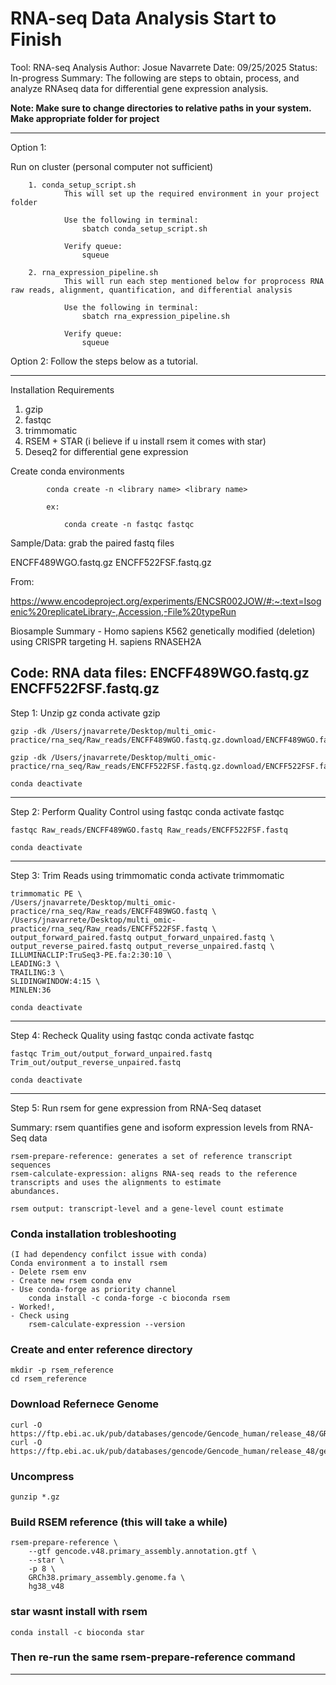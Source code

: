 # RNA-seq Data Analysis Start to Finish

Tool: RNA-seq Analysis
Author: Josue Navarrete
Date: 09/25/2025
Status: In-progress
Summary: The following are steps to obtain, process, and analyze RNAseq data for differential gene expression analysis. 

**Note:
Make sure to change directories to relative paths in your system. Make appropriate folder for project**

_________________________________________________________________________________________________________________________________________________________

Option 1:

Run on cluster (personal computer not sufficient) 

        1. conda_setup_script.sh 
                This will set up the required environment in your project folder

                Use the following in terminal:
                    sbatch conda_setup_script.sh

                Verify queue:
                    squeue
        
        2. rna_expression_pipeline.sh 
                This will run each step mentioned below for proprocess RNA raw reads, alignment, quantification, and differential analysis

                Use the following in terminal:
                    sbatch rna_expression_pipeline.sh

                Verify queue:
                    squeue


Option 2:
Follow the steps below as a tutorial.

_________________________________________________________________________________________________________________________________________________________

Installation Requirements
1. gzip
2. fastqc 
3. trimmomatic 
4. RSEM + STAR (i believe if u install rsem it comes with star)
5. Deseq2 for differential gene expression


Create conda environments 
```   
        conda create -n <library name> <library name>
        
        ex: 
            
            conda create -n fastqc fastqc
```
Sample/Data: grab the paired fastq files 


ENCFF489WGO.fastq.gz
ENCFF522FSF.fastq.gz

From:

https://www.encodeproject.org/experiments/ENCSR002JOW/#:~:text=Isogenic%20replicateLibrary-,Accession,-File%20typeRun
<br/>

Biosample Summary - Homo sapiens K562 genetically modified (deletion) using CRISPR targeting H. sapiens RNASEH2A




Code:
RNA data files:
ENCFF489WGO.fastq.gz
ENCFF522FSF.fastq.gz
-----------------------------------------------------------------------------
Step 1: Unzip gz 
    conda activate gzip

    gzip -dk /Users/jnavarrete/Desktop/multi_omic-practice/rna_seq/Raw_reads/ENCFF489WGO.fastq.gz.download/ENCFF489WGO.fastq.gz

    gzip -dk /Users/jnavarrete/Desktop/multi_omic-practice/rna_seq/Raw_reads/ENCFF522FSF.fastq.gz.download/ENCFF522FSF.fastq.gz 

    conda deactivate
-----------------------------------------------------------------------------
Step 2: Perform Quality Control using fastqc
    conda activate fastqc

    fastqc Raw_reads/ENCFF489WGO.fastq Raw_reads/ENCFF522FSF.fastq

    conda deactivate 
-----------------------------------------------------------------------------
Step 3: Trim Reads using trimmomatic
    conda activate trimmomatic

    trimmomatic PE \
    /Users/jnavarrete/Desktop/multi_omic-practice/rna_seq/Raw_reads/ENCFF489WGO.fastq \
    /Users/jnavarrete/Desktop/multi_omic-practice/rna_seq/Raw_reads/ENCFF522FSF.fastq \
    output_forward_paired.fastq output_forward_unpaired.fastq \
    output_reverse_paired.fastq output_reverse_unpaired.fastq \
    ILLUMINACLIP:TruSeq3-PE.fa:2:30:10 \
    LEADING:3 \
    TRAILING:3 \
    SLIDINGWINDOW:4:15 \
    MINLEN:36

    conda deactivate
-----------------------------------------------------------------------------
Step 4: Recheck Quality using fastqc 
    conda activate fastqc

    fastqc Trim_out/output_forward_unpaired.fastq Trim_out/output_reverse_unpaired.fastq

    conda deactivate 
-----------------------------------------------------------------------------
Step 5: Run rsem for gene expression from RNA-Seq dataset

Summary:
    rsem quantifies gene and isoform expression levels from RNA-Seq data 

    rsem-prepare-reference: generates a set of reference transcript sequences 
    rsem-calculate-expression: aligns RNA-seq reads to the reference transcripts and uses the alignments to estimate
    abundances.

    rsem output: transcript-level and a gene-level count estimate


### Conda installation trobleshooting
    (I had dependency confilct issue with conda)
    Conda environment a to install rsem
    - Delete rsem env 
    - Create new rsem conda env 
    - Use conda-forge as priority channel
        conda install -c conda-forge -c bioconda rsem
    - Worked!, 
    - Check using 
        rsem-calculate-expression --version

### Create and enter reference directory
    mkdir -p rsem_reference
    cd rsem_reference

### Download Refernece Genome
    curl -O https://ftp.ebi.ac.uk/pub/databases/gencode/Gencode_human/release_48/GRCh38.primary_assembly.genome.fa.gz
    curl -O https://ftp.ebi.ac.uk/pub/databases/gencode/Gencode_human/release_48/gencode.v48.primary_assembly.annotation.gtf.gz

### Uncompress
    gunzip *.gz

### Build RSEM reference (this will take a while)
```
rsem-prepare-reference \
    --gtf gencode.v48.primary_assembly.annotation.gtf \
    --star \
    -p 8 \
    GRCh38.primary_assembly.genome.fa \
    hg38_v48
```
### star wasnt install with rsem
```
conda install -c bioconda star
```
### Then re-run the same rsem-prepare-reference command

-----------------------------------------------------------------------------

